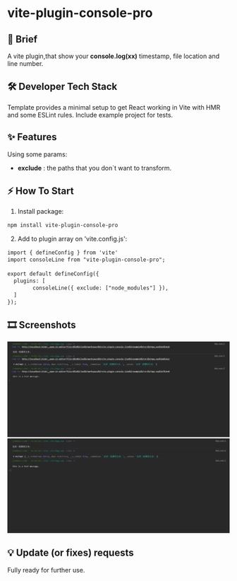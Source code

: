# vite-plugin-console-pro

## 📝 Brief
A vite plugin,that show your **console.log(xx)** timestamp, file location and line number.

## 🛠️ Developer Tech Stack
Template provides a minimal setup to get React working in Vite with HMR and some ESLint rules.
Include example project for tests.

## ✨ Features
Using some params:
- **exclude** : the paths that you don`t want to transform.

## ⚡ How To Start
1) Install package:
```Bash
npm install vite-plugin-console-pro
```
2) Add to plugin array on 'vite.config.js':

```JSX
import { defineConfig } from 'vite'
import consoleLine from "vite-plugin-console-pro";

export default defineConfig({
  plugins: [
		consoleLine({ exclude: ["node_modules"] }),
  ]
});
```

## 🎞️ Screenshots
![alt text](assets/image.png)
![alt text](assets/image-simple.png)

## 💡 Update (or fixes) requests
Fully ready for further use.